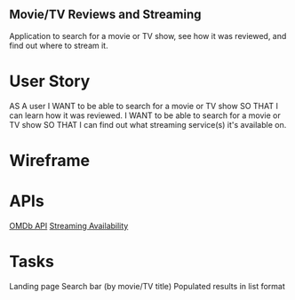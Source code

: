 ## Movie/TV Reviews and Streaming

Application to search for a movie or TV show, see how it was reviewed, and find out where to stream it.

# User Story

AS A user
I WANT to be able to search for a movie or TV show
SO THAT I can learn how it was reviewed.
I WANT to be able to search for a movie or TV show
SO THAT I can find out what streaming service(s) it's available on.

# Wireframe

# APIs

[OMDb API](https://www.omdbapi.com/)
[Streaming Availability](https://rapidapi.com/movie-of-the-night-movie-of-the-night-default/api/streaming-availability)

# Tasks

Landing page
Search bar (by movie/TV title)
Populated results in list format
